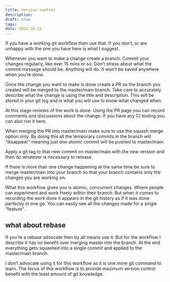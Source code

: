 ```yaml
---
title: Version control
description: 
draft: true
tags: 
date: 2024-10-12
---
```

If you have a working git workflow then use that. If you don’t, or are unhappy with the one you have here is what I suggest. 

Whenever you want to make a change create a branch. Commit your changes regularly, like ever 15 mins or so. Don’t stress about what the commit message should be. Anything will do. It won’t be saved anywhere when you’re done. 

Once the change you want to make is done create a PR so the branch you created will be merged to the master/main branch. Take care to accurately describe what the change is using the title and description. This will be stored in your git log and is what you will use to know what changed when. 

At this stage reviews of the work is done. Using the PR page you can record comments and discussions about the change. If you have any CI tooling you can also run it here. 

When merging the PR into master/main make sure to use the squash merge option only. By doing this all the temporary commits in the branch will “disappear” meaning just one atomic commit will be pushed to master/main. 

Apply a git tag to that new commit on master/main with the new version and then do whatever is necessary to release. 

If there is more than one change happening at the same time be sure to merge master/main into your branch so that your branch contains only the changes you are working on. 

What this workflow gives you is atomic, concurrent changes. Where people can experiment and work freely within their branch. But when it comes to recording the work done it appears in the git history as if it was done perfectly in one go. You can easily see all the changes made for a single “feature”. 

## what about rebase
If you’re a rebase advocate then by all means use it. But for the workflow I describe it has no benefit over merging master into the branch. At the end everything gets squashed into a single commit and applied to the master/main branch. 

I don’t advocate using it for this workflow as it is one more git command to learn. The focus of this workflow is to provide maximum version control benefit with the least amount of git knowledge. 